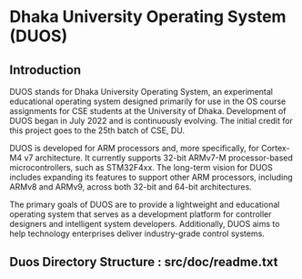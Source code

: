 # Dhaka University Operating System (DUOS)

## Introduction

DUOS stands for Dhaka University Operating System, an experimental educational operating system designed primarily for use in the OS course assignments for CSE students at the University of Dhaka. Development of DUOS began in July 2022 and is continuously evolving. The initial credit for this project goes to the 25th batch of CSE, DU.

DUOS is developed for ARM processors and, more specifically, for Cortex-M4 v7 architecture. It currently supports 32-bit ARMv7-M processor-based microcontrollers, such as STM32F4xx. The long-term vision for DUOS includes expanding its features to support other ARM processors, including ARMv8 and ARMv9, across both 32-bit and 64-bit architectures.

The primary goals of DUOS are to provide a lightweight and educational operating system that serves as a development platform for controller designers and intelligent system developers. Additionally, DUOS aims to help technology enterprises deliver industry-grade control systems.

## Duos Directory Structure : src/doc/readme.txt

